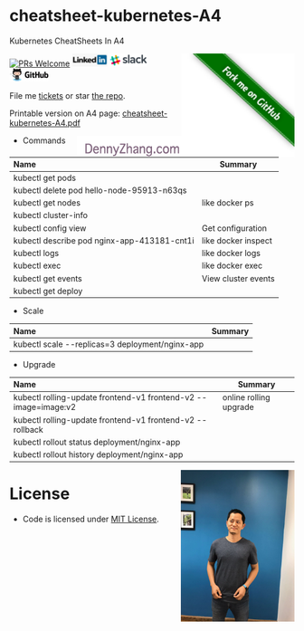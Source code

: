 # cheatsheet-kubernetes-A4
Kubernetes CheatSheets In A4

<a href="https://github.com/DennyZhang?tab=followers"><img align="right" width="200" height="183" src="https://raw.githubusercontent.com/USDevOps/mywechat-slack-group/master/images/fork_github.png" /></a>

[![PRs Welcome](https://img.shields.io/badge/PRs-welcome-brightgreen.svg)](http://makeapullrequest.com) [![LinkedIn](https://raw.githubusercontent.com/USDevOps/mywechat-slack-group/master/images/linkedin.png)](https://www.linkedin.com/in/dennyzhang001) [![Slack](https://raw.githubusercontent.com/USDevOps/mywechat-slack-group/master/images/slack.png)](https://www.dennyzhang.com/slack) [![Github](https://raw.githubusercontent.com/USDevOps/mywechat-slack-group/master/images/github.png)](https://github.com/DennyZhang)

File me [tickets](https://github.com/DennyZhang/cheatsheet-kubernetes-A4/issues) or star [the repo](https://github.com/DennyZhang/cheatsheet-kubernetes-A4).

Printable version on A4 page: [cheatsheet-kubernetes-A4.pdf](cheatsheet-kubernetes-A4.pdf)

<a href="https://www.dennyzhang.com"><img align="right" width="185" height="37" src="https://raw.githubusercontent.com/USDevOps/mywechat-slack-group/master/images/dns_small.png"></a>

- Commands

| Name                                        | Summary               |
| :------------------------------------------ | --------------------- |
| kubectl get pods                            |                       |
| kubectl delete pod hello-node-95913-n63qs   |                       |
| kubectl get nodes                           | like docker ps        |
| kubectl cluster-info                        |                       |
| kubectl config view                         | Get configuration     |
| kubectl describe pod nginx-app-413181-cnt1i | like docker inspect   |
| kubectl logs                                | like docker logs      |
| kubectl exec                                | like docker exec      |
| kubectl get events                          | View cluster events   |
| kubectl get deploy                          |                       |

- Scale

| Name                                             | Summary   |
| :----------------------------------------------- | --------- |
| kubectl scale --replicas=3 deployment/nginx-app  |           |

- Upgrade  

| Name                                                            | Summary                |
| :-------------------------------------------------------------- | ---------------------- |
| kubectl rolling-update frontend-v1 frontend-v2 --image=image:v2 | online rolling upgrade |
| kubectl rolling-update frontend-v1 frontend-v2 --rollback       |                        |
| kubectl rollout status deployment/nginx-app                     |                        |
| kubectl rollout history deployment/nginx-app                    |                        |

<a href="https://www.dennyzhang.com"><img align="right" width="201" height="268" src="https://raw.githubusercontent.com/USDevOps/mywechat-slack-group/master/images/denny_201706.png"></a>

# License
- Code is licensed under [MIT License](https://www.dennyzhang.com/wp-content/mit_license.txt).
